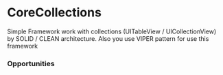 # CoreCollections
Simple Framework work with collections (UITableView / UICollectionView) by SOLID / CLEAN  architecture. Also you use VIPER pattern for use this framework

### Opportunities
